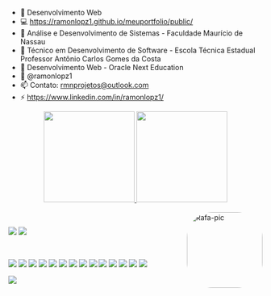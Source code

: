 - 🔭 Desenvolvimento Web
- 💻 https://ramonlopz1.github.io/meuportfolio/public/
- 🌱 Análise e Desenvolvimento de Sistemas - Faculdade Maurício de Nassau
- 🌱 Técnico em Desenvolvimento de Software - Escola Técnica Estadual Professor Antônio Carlos Gomes da Costa
- 🌱 Desenvolvimento Web - Oracle Next Education
- 💬 @ramonlopz1
- 📫 Contato: rmnprojetos@outlook.com
- ⚡ https://www.linkedin.com/in/ramonlopz1/


<div align="center">
  <a href="https://github.com/ramonlopz1">
  <img height="180em" src="https://github-readme-stats.vercel.app/api?username=ramonlopz1&show_icons=true&theme=dark&include_all_commits=true&count_private=true"/>
  <img height="180em" src="https://github-readme-stats.vercel.app/api/top-langs/?username=ramonlopz1&layout=compact&langs_count=7&theme=dark"/>
</div>
  
<div style="display: inline_block"><br>
  
  <img align="right" alt="Rafa-pic" height="150" style="border-radius:50px;" src="https://media.discordapp.net/attachments/891526672388612110/891526837178617906/AdobeStock_307134632-removebg-preview.png">
</div>
  
  ##
 
<div> 
  
  <a href = "mailto:rmnprojetos@outlook.com"><img src="https://img.shields.io/badge/-Gmail-%23333?style=for-the-badge&logo=gmail&logoColor=white" target="_blank"></a>
  <a href="https://www.linkedin.com/in/ramonlopz1" target="_blank"><img src="https://img.shields.io/badge/-LinkedIn-%230077B5?style=for-the-badge&logo=linkedin&logoColor=white" target="_blank"></a> 
 
  </br>
  	
  <a href="" target="_blank"><img src="https://img.shields.io/badge/HTML5-E34F26?style=for-the-badge&logo=html5&logoColor=white" target="_blank"></a>
   <a href="" target="_blank"><img src="https://img.shields.io/badge/CSS3-1572B6?style=for-the-badge&logo=css3&logoColor=white" target="_blank"></a> 
   <a href="https://www.linkedin.com/in/ramonlopz1" target="_blank"><img src="https://img.shields.io/badge/Sass-CC6699?style=for-the-badge&logo=sass&logoColor=white" target="_blank"></a> 
  <a href="https://www.linkedin.com/in/ramonlopz1" target="_blank"><img src="https://img.shields.io/badge/JavaScript-323330?style=for-the-badge&logo=javascript&logoColor=F7DF1E" target="_blank"></a> 
  <a href="https://www.linkedin.com/in/ramonlopz1" target="_blank"><img src="https://img.shields.io/badge/React-20232A?style=for-the-badge&logo=react&logoColor=61DAFB" target="_blank"></a> 
   <a href="https://www.linkedin.com/in/ramonlopz1" target="_blank"><img src="https://img.shields.io/badge/next.js-000000?style=for-the-badge&logo=nextdotjs&logoColor=white" target="_blank"></a> 
  <a href="https://www.linkedin.com/in/ramonlopz1" target="_blank"><img src="https://img.shields.io/badge/Bootstrap-563D7C?style=for-the-badge&logo=bootstrap&logoColor=white" target="_blank"></a>
  <a href="https://www.linkedin.com/in/ramonlopz1" target="_blank"><img src="https://img.shields.io/badge/Webpack-8DD6F9?style=for-the-badge&logo=Webpack&logoColor=white" target="_blank"></a>
  <a href="https://www.linkedin.com/in/ramonlopz1" target="_blank"><img src="https://img.shields.io/badge/MySQL-005C84?style=for-the-badge&logo=mysql&logoColor=white" target="_blank"></a> 
   <a href="https://www.linkedin.com/in/ramonlopz1" target="_blank"><img src="https://img.shields.io/badge/json-5E5C5C?style=for-the-badge&logo=json&logoColor=white" target="_blank"></a>
     <a href="https://www.linkedin.com/in/ramonlopz1" target="_blank"><img src="https://img.shields.io/badge/MongoDB-4EA94B?style=for-the-badge&logo=mongodb&logoColor=white" target="_blank"></a>
          <a href="https://www.linkedin.com/in/ramonlopz1" target="_blank"><img src="https://img.shields.io/badge/MongoDB-4EA94B?style=for-the-badge&logo=mongodb&logoColor=white" target="_blank"></a>
                 <a href="https://www.linkedin.com/in/ramonlopz1" target="_blank"><img src="	https://img.shields.io/badge/Oracle-F80000?style=for-the-badge&logo=Oracle&logoColor=white" target="_blank"></a>
                   <a href="https://www.linkedin.com/in/ramonlopz1" target="_blank"><img src="	https://img.shields.io/badge/Oracle-F80000?style=for-the-badge&logo=Oracle&logoColor=white" target="_blank"></a>
   
  <a href="https://www.linkedin.com/in/ramonlopz1" target="_blank"><img src="https://img.shields.io/badge/Adobe%20Photoshop-31A8FF?style=for-the-badge&logo=Adobe%20Photoshop&logoColor=black" target="_blank"></a>
  


 
</div>
